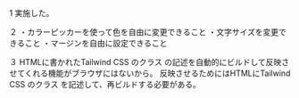 1
実施した。

２
・カラーピッカーを使って色を自由に変更できること
・文字サイズを変更できること
・マージンを自由に設定できること

３
HTMLに書かれたTailwind CSS のクラス の記述を自動的にビルドして反映させてくれる機能がブラウザにはないから。
反映させるためにはHTMLにTailwind CSS のクラス を記述して、再ビルドする必要がある。